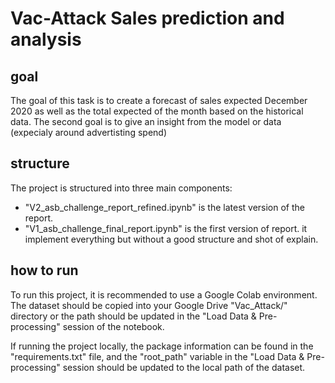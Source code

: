 # Vac-Attack Sales prediction and analysis

## goal

The goal of this task is to create a forecast of sales expected December 2020 as well as the total expected of the month based on the historical data.
The second goal is to give an insight from the model or data (expecialy around advertisting spend)

## structure
The project is structured into three main components: 
- "V2_asb_challenge_report_refined.ipynb" is the latest version of the report.
- "V1_asb_challenge_final_report.ipynb" is the first version of report. it implement everything but without a good structure and shot of explain.


## how to run
To run this project, it is recommended to use a Google Colab environment. The dataset should be copied into your Google Drive "Vac_Attack/" directory or the path should be updated in the "Load Data & Pre-processing" session of the notebook. 

If running the project locally, the package information can be found in the "requirements.txt" file, and the "root_path" variable in the "Load Data & Pre-processing" session should be updated to the local path of the dataset.
